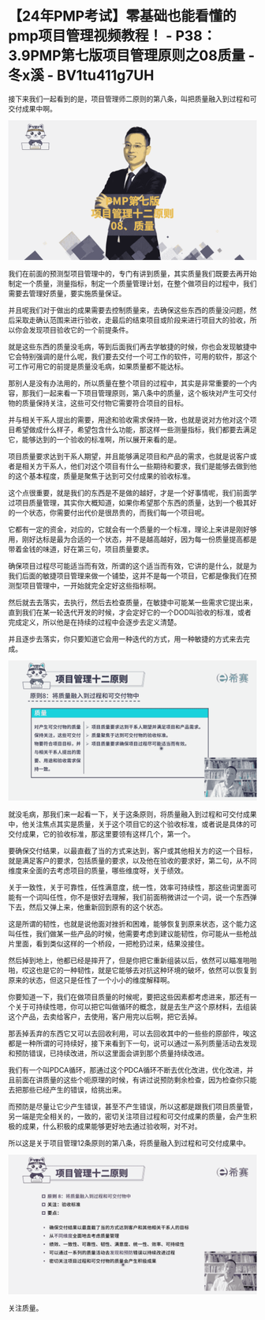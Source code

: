 # 【24年PMP考试】零基础也能看懂的pmp项目管理视频教程！ - P38：3.9PMP第七版项目管理原则之08质量 - 冬x溪 - BV1tu411g7UH

接下来我们一起看到的是，项目管理师二原则的第八条，叫把质量融入到过程和可交付成果中啊。

![](img/e5e8955897058b88724d6bc4a1bcc785_1.png)

我们在前面的预测型项目管理中的，专门有讲到质量，其实质量我们既要去再开始制定一个质量，测量指标，制定一个质量管理计划，在整个做项目的过程中，我们需要去管理好质量，要实施质量保证。

并且呢我们对于做出的成果需要去控制质量来，去确保这些东西的质量没问题，然后采取走确认范围来进行验收，走最后的结束项目或阶段来进行项目大的验收，所以你会发现项目验收它的一个前提条件。

就是这些东西的质量没毛病，等到后面我们再去学敏捷的时候，你也会发现敏捷中它会特别强调的是什么呢，我们要去交付一个可工作的软件，可用的软件，那这个可工作可用它的前提是质量没毛病，如果质量都不能达标。

那别人是没有办法用的，所以质量在整个项目的过程中，其实是非常重要的一个内容，那我们一起来看一下项目管理原则，第八条中的质量，这个板块对产生可交付物的质量保持关注，这些可交付物它需要符合项目的目标。

并与相关干系人提出的需要，用途和验收需求保持一致，也就是说对方他对这个项目希望做成什么样子，希望包含什么功能，那这样一些测量指标，我们都要去满足它，能够达到的一个验收的标准啊，所以展开来看的是。

项目质量要求达到干系人期望，并且能够满足项目和产品的需求，也就是说客户或者是相关方干系人，他们对这个项目有什么一些期待和要求，我们是能够去做到他的这个基本程度，质量是聚焦于达到可交付成果的验收标准。

这个点很重要，就是我们的东西是不是做的越好，才是一个好事情呢，我们前面学过项目质量管理，其实你大概知道，如果你希望那个东西的质量，达到一个极其好的一个状态，你需要付出代价是很昂贵的，而我们每一个项目呢。

它都有一定的资金，对应的，它就会有一个质量的一个标准，理论上来讲是刚好够用，刚好达标是最为合适的一个状态，并不是越高越好，因为每一份质量提高都是带着金钱的味道，好在第三句，项目质量要求。

确保项目过程尽可能适当而有效，所谓的这个适当而有效，它讲的是什么，就是为我们后面的敏捷项目管理来做一个铺垫，这并不是每一个项目，它都是像我们在预测型项目管理中，一开始就完全定好这些指标啊。

然后就去去落实，去执行，然后去检查质量，在敏捷中可能某一些需求它提出来，直到我们在某一轮迭代开发的时候，才会定好它的一个DOD叫验收的标准，或者完成定义，所以他是在持续的过程中会逐步去定义清楚。

并且逐步去落实，你只要知道它会用一种迭代的方式，用一种敏捷的方式来去完成。

![](img/e5e8955897058b88724d6bc4a1bcc785_3.png)

就没毛病，那我们来一起看一下，关于这条原则，将质量融入到过程和可交付成果中，他关注焦点其实是质量，关于这个项目它的这个验收标准，或者说是具体的可交付成果，它的验收标准，那这里要领有这样几个，第一个。

要确保交付结果，以最直截了当的方式来达到，客户或其他相关方的这一个目标，就是满足客户的要求，包括质量的要求，以及他在验收的要求好，第二句，从不同维度来全面的去考虑项目的质量，哪些维度呀，关于绩效。

关于一致性，关于可靠性，任性满意度，统一性，效率可持续性，那这些词里面可能有一个词叫任性，你不是很好去理解，我们前面稍微讲过一个词，说一个东西弹下去，然后又弹上来，他重新回到原有的这个状态。

这是所谓的韧性，也就是说他面对挫折和困难，能够恢复到原来状态，这个能力这叫任性，我们做某一些产品的时候，他需要考虑到建议能韧性，你可能从一些枪战片里面，看到类似这样的一个桥段，一把枪扔过来，结果没接住。

然后掉到地上，他都已经是摔开了，但是你把它重新组装以后，依然可以瞄准啪啪啪，哎这也是它的一种韧性，就是它能够去对抗这种环境的破坏，依然可以恢复到原来的状态，但这只是任性了一个小小的维度解释啊。

你要知道一下，我们在做项目质量的时候呢，要把这些因素都考虑进来，那还有一个关于可持续性嗯，你可以把它叫做循环的概念，就是去生产这个原材料，去组装这个产品，去卖给客户，去使用，客户用完以后啊，把它丢掉。

那丢掉丢弃的东西它又可以去回收利用，可以去回收其中的一些些的原部件，唉这都是一种所谓的可持续好，接下来看到下一句，说可以通过一系列质量活动去发现和预防错误，已持续改进，所以这里面会讲到那个质量持续改进。

我们有一个叫PDCA循环，那通过这个PDCA循环不断去优化改进，优化改进，并且前面在讲质量的这些个呃原理的时候，有讲过说预防剩余检查，因为检查你只能去把那些已经产生的错误，给挑出来。

而预防是尽量让它少产生错误，甚至不产生错误，所以这都是跟我们项目质量管，另一端是完全相关的，一致的，密切关注项目过程和可交付成果的质量，会产生积极的成果，什么积极的成果能够更好地去通过验收啊，对不对。

所以这是关于项目管理12条原则的第八条，将质量融入到过程和可交付成果中。

![](img/e5e8955897058b88724d6bc4a1bcc785_5.png)

关注质量。